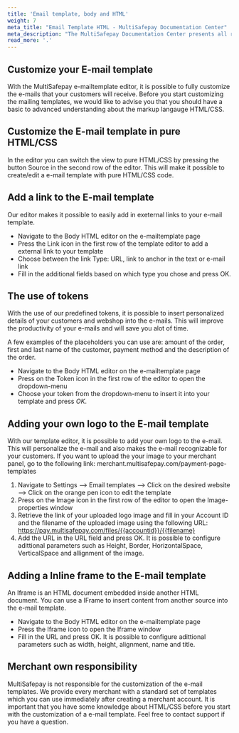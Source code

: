```yaml
---
title: 'Email template, body and HTML'
weight: 7
meta_title: "Email Template HTML - MultiSafepay Documentation Center"
meta_description: "The MultiSafepay Documentation Center presents all relevant information about our Plugins and API. You can also find support pages for Payment Methods, Tools and General Questions as well as the contact details of our Support and Integration Teams."
read_more: '.'
---
```


## Customize your E-mail template
With the MultiSafepay e-mailtemplate editor, it is possible to fully customize the e-mails that your customers will receive. Before you start customizing the mailing templates, we would like to advise you that you should have a basic to advanced understanding about the markup langauge HTML/CSS.

## Customize the E-mail template in pure HTML/CSS
In the editor you can switch the view to pure HTML/CSS by pressing the button Source in the second row of the editor. This will make it possible to create/edit a e-mail template with pure HTML/CSS code.

## Add a link to the E-mail template 
Our editor makes it possible to easily add in exeternal links to your e-mail template.

- Navigate to the Body HTML editor on the e-mailtemplate page
- Press the Link icon in the first row of the template editor to add a external link to your template
- Choose between the link Type: URL, link to anchor in the text or e-mail link
- Fill in the additional fields based on which type you chose and press OK. 

## The use of tokens
With the use of our predefined tokens, it is possible to insert personalized details of your customers and webshop into the e-mails. This will improve the productivity of your e-mails and will save you alot of time. 

A few examples of the placeholders you can use are: amount of the order, first and last name of the customer, payment method and the description of the order.

- Navigate to the Body HTML editor on the e-mailtemplate page
- Press on the Token icon in the first row of the editor to open the dropdown-menu
- Choose your token from the dropdown-menu to insert it into your template and press _OK_.

## Adding your own logo to the E-mail template
With our template editor, it is possible to add your own logo to the e-mail. This will personalize the e-mail and also makes the e-mail recognizable for your customers. If you want to upload the your image to your merchant panel, go to the following link: merchant.multisafepay.com/payment-page-templates

1. Navigate to Settings --> Email templates --> Click on the desired website --> Click on the orange pen icon to edit the template
2. Press on the Image icon in the first row of the editor to open the Image-properties window
3. Retrieve the link of your uploaded logo image and fill in your Account ID and the filename of the uploaded image using the following URL: https://pay.multisafepay.com/files/{{accountid}}/{{filename}
4. Add the URL in the URL field and press OK. It is possible to configure adittional parameters such as Height, Border, HorizontalSpace, VerticalSpace and allignment of the image.


## Adding a Inline frame to the E-mail template
An Iframe is an HTML document embedded inside another HTML document. You can use a IFrame to insert content from another source into the e-mail template. 

- Navigate to the Body HTML editor on the e-mailtemplate page
- Press the Iframe icon to open the Iframe window
- Fill in the URL and press OK. It is possible to configure adittional parameters such as width, height,  alignment, name and title.
 
## Merchant own responsibility 
MultiSafepay is not responsible for the customization of the e-mail templates. We provide every merchant with a standard set of templates which you can use immediately after creating a merchant account. It is important that you have some knowledge about HTML/CSS before you start with the customization of a e-mail template. Feel free to contact support if you have a question. 